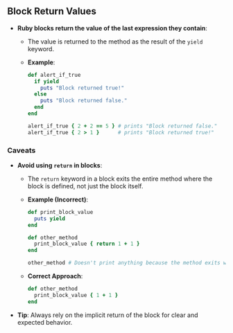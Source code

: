 ## Block Return Values

- **Ruby blocks return the value of the last expression they contain**:

  - The value is returned to the method as the result of the `yield` keyword.
  - **Example**:

    ```ruby
    def alert_if_true
      if yield
        puts "Block returned true!"
      else
        puts "Block returned false."
      end
    end

    alert_if_true { 2 + 2 == 5 } # prints "Block returned false."
    alert_if_true { 2 > 1 }      # prints "Block returned true!"
    ```

### Caveats

- **Avoid using `return` in blocks**:

  - The `return` keyword in a block exits the entire method where the block is defined, not just the block itself.
  - **Example (Incorrect)**:

    ```ruby
    def print_block_value
      puts yield
    end

    def other_method
      print_block_value { return 1 + 1 }
    end

    other_method # Doesn't print anything because the method exits when the block is defined.
    ```

  - **Correct Approach**:
    ```ruby
    def other_method
      print_block_value { 1 + 1 }
    end
    ```

- **Tip**: Always rely on the implicit return of the block for clear and expected behavior.
